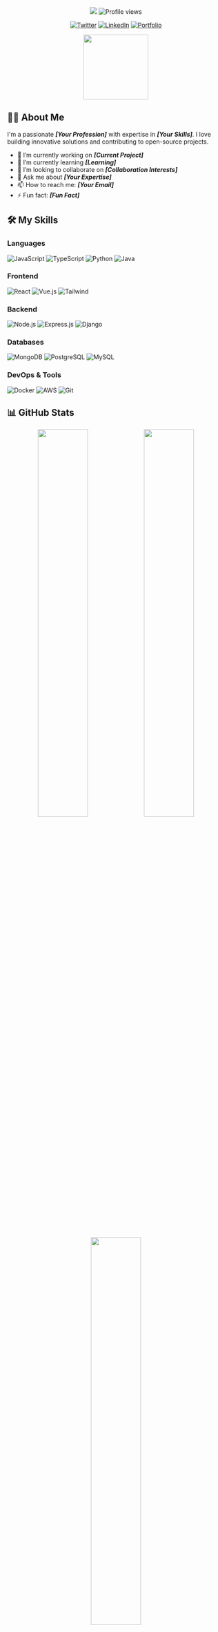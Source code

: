 <div align="center">

<!-- Animated Header -->
<img src="https://readme-typing-svg.herokuapp.com/?font=Righteous&size=35&center=true&vCenter=true&width=500&height=70&duration=4000&lines=Hi+There!+👋;+I'm+[Your+Name];+[Your+Title];+Welcome+to+my+Profile!;" />

<!-- Profile Views -->
<img src="https://komarev.com/ghpvc/?username=yourusername&style=flat-square&color=blue" alt="Profile views"/>

<!-- Social Badges -->
[![Twitter](https://img.shields.io/badge/Twitter-1DA1F2?style=for-the-badge&logo=twitter&logoColor=white)](https://twitter.com/yourhandle)
[![LinkedIn](https://img.shields.io/badge/LinkedIn-0077B5?style=for-the-badge&logo=linkedin&logoColor=white)](https://linkedin.com/in/yourprofile)
[![Portfolio](https://img.shields.io/badge/Portfolio-%23000000.svg?style=for-the-badge&logo=firefox&logoColor=#FF7139)](https://yourportfolio.com)

</div>

<div align="center">
  <img height="150" src="https://camo.githubusercontent.com/62da68eb62b1e5f175f7d1f0191dd89a653d7908feb22d37d4a0ab07365d6791/68747470733a2f2f6d656469612e67697068792e636f6d2f6d656469612f4d3967624264396e6244724f5475314d71782f67697068792e676966"  />
</div>

## 👨‍💻 About Me

I'm a passionate **_[Your Profession]_** with expertise in **_[Your Skills]_**. I love building innovative solutions and contributing to open-source projects.

- 🔭 I’m currently working on **_[Current Project]_**
- 🌱 I’m currently learning **_[Learning]_**
- 👯 I’m looking to collaborate on **_[Collaboration Interests]_**
- 💬 Ask me about **_[Your Expertise]_**
- 📫 How to reach me: **_[Your Email]_**
- ⚡ Fun fact: **_[Fun Fact]_**

## 🛠️ My Skills

### Languages
![JavaScript](https://img.shields.io/badge/JavaScript-F7DF1E?style=for-the-badge&logo=javascript&logoColor=black)
![TypeScript](https://img.shields.io/badge/TypeScript-007ACC?style=for-the-badge&logo=typescript&logoColor=white)
![Python](https://img.shields.io/badge/Python-3776AB?style=for-the-badge&logo=python&logoColor=white)
![Java](https://img.shields.io/badge/Java-ED8B00?style=for-the-badge&logo=java&logoColor=white)

### Frontend
![React](https://img.shields.io/badge/React-20232A?style=for-the-badge&logo=react&logoColor=61DAFB)
![Vue.js](https://img.shields.io/badge/Vue.js-35495E?style=for-the-badge&logo=vue.js&logoColor=4FC08D)
![Tailwind](https://img.shields.io/badge/Tailwind_CSS-38B2AC?style=for-the-badge&logo=tailwind-css&logoColor=white)

### Backend
![Node.js](https://img.shields.io/badge/Node.js-339933?style=for-the-badge&logo=nodedotjs&logoColor=white)
![Express.js](https://img.shields.io/badge/Express.js-000000?style=for-the-badge&logo=express&logoColor=white)
![Django](https://img.shields.io/badge/Django-092E20?style=for-the-badge&logo=django&logoColor=white)

### Databases
![MongoDB](https://img.shields.io/badge/MongoDB-4EA94B?style=for-the-badge&logo=mongodb&logoColor=white)
![PostgreSQL](https://img.shields.io/badge/PostgreSQL-316192?style=for-the-badge&logo=postgresql&logoColor=white)
![MySQL](https://img.shields.io/badge/MySQL-005C84?style=for-the-badge&logo=mysql&logoColor=white)

### DevOps & Tools
![Docker](https://img.shields.io/badge/Docker-2CA5E0?style=for-the-badge&logo=docker&logoColor=white)
![AWS](https://img.shields.io/badge/AWS-%23FF9900.svg?style=for-the-badge&logo=amazon-aws&logoColor=white)
![Git](https://img.shields.io/badge/Git-F05032?style=for-the-badge&logo=git&logoColor=white)

## 📊 GitHub Stats

<div align="center">
  
  <img width="48%" src="https://github-readme-stats.vercel.app/api?username=yourusername&show_icons=true&theme=radical" />
  <img width="48%" src="https://github-readme-streak-stats.herokuapp.com/?user=yourusername&theme=radical" />
  <img width="48%" src="https://github-readme-stats.vercel.app/api/top-langs/?username=yourusername&layout=compact&theme=radical" />

</div>

## 🎯 Featured Projects

### 🔥 [Awesome Project 1](https://github.com/yourusername/project1)
Short description of your amazing project. Built with **[Tech Stack]**.

### 🚀 [Awesome Project 2](https://github.com/yourusername/project2)
Another fantastic project description. Features **[Key Features]**.

### 💡 [Awesome Project 3](https://github.com/yourusername/project3)
Innovative solution for **[Problem Solved]**.

## 📈 Contribution Graph

<div align="center">
  
  ![GitHub Activity Graph](https://activity-graph.herokuapp.com/graph?username=yourusername&theme=react-dark)

</div>

## 🏆 GitHub Trophies

<div align="center">
  
  [![trophy](https://github-profile-trophy.vercel.app/?username=yourusername&theme=onedark)](https://github.com/yourusername)

</div>

## 📫 Let's Connect!

- 💼 [LinkedIn](https://linkedin.com/in/yourprofile)
- 🐦 [Twitter](https://twitter.com/yourhandle)
- 🌐 [Portfolio](https://yourportfolio.com)
- 📧 [Email](mailto:your.email@domain.com)

## 💝 Support Me

<div align="center">
  
  If you like my work, consider supporting me!

  [![Buy Me a Coffee](https://img.shields.io/badge/Buy_Me_A_Coffee-FFDD00?style=for-the-badge&logo=buy-me-a-coffee&logoColor=black)](https://buymeacoffee.com/yourusername)
  [![GitHub Sponsors](https://img.shields.io/badge/Sponsor-30363D?style=for-the-badge&logo=GitHub-Sponsors&logoColor=#white)](https://github.com/sponsors/yourusername)

</div>

---

<div align="center">
  
  ### ⚡️ **"Code is like humor. When you have to explain it, it's bad."** ⚡️
  
  <img src="https://capsule-render.vercel.app/api?type=waving&color=gradient&height=100&section=footer"/>
  
</div>
